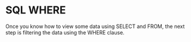 # SQL WHERE

Once you know how to view some data using SELECT and FROM, the next step is filtering the data using the WHERE clause.